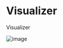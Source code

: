 # Visualizer
Visualizer

![image](https://user-images.githubusercontent.com/91818705/201993305-4e0fefde-cc37-4ee9-a389-7b74a643f83b.png)
